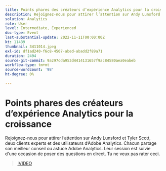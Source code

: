 ```yaml
---
title: Points phares des créateurs d’expérience Analytics pour la croissance
description: Rejoignez-nous pour attirer l’attention sur Andy Lunsford et Tyler Scott, deux clients experts et des utilisateurs d’Adobe Analytics. Chacun partage son meilleur conseil ou astuce Adobe Analytics. Leur session est suivie d'une occasion de poser des questions en direct. Tu ne veux pas rater ceci.
solution: Analytics
role: User
level: Intermediate, Experienced
doc-type: Event
last-substantial-update: 2022-11-11T00:00:00Z
kt: 11439
thumbnail: 3411014.jpeg
exl-id: df1ad240-f6c8-4507-abed-abadd2f89a71
duration: 2494
source-git-commit: 9a297cda953d4414131657f9ac84580aea0eabeb
workflow-type: tm+mt
source-wordcount: '98'
ht-degree: 0%

---
```


# Points phares des créateurs d’expérience Analytics pour la croissance

Rejoignez-nous pour attirer l’attention sur Andy Lunsford et Tyler Scott, deux clients experts et des utilisateurs d’Adobe Analytics. Chacun partage son meilleur conseil ou astuce Adobe Analytics. Leur session est suivie d&#39;une occasion de poser des questions en direct. Tu ne veux pas rater ceci.

>[!VIDEO](https://video.tv.adobe.com/v/3411014/?quality=12&learn=on)
